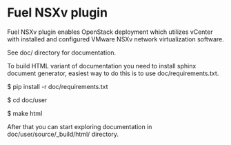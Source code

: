 Fuel NSXv plugin
================

Fuel NSXv plugin enables OpenStack deployment which utilizes vCenter with
installed and configured VMware NSXv network virtualization software.

See doc/ directory for documentation.

To build HTML variant of documentation you need to install sphinx document
generator, easiest way to do this is to use doc/requirements.txt.

  $ pip install -r doc/requirements.txt

  $ cd doc/user

  $ make html

After that you can start exploring documentation in doc/user/source/_build/html/ directory.
